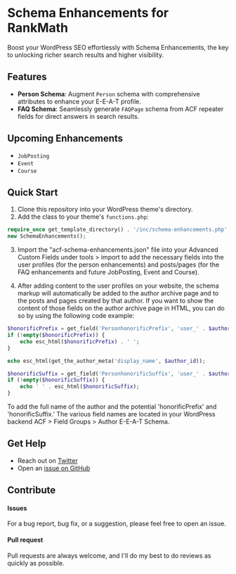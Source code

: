 # Schema Enhancements for RankMath

Boost your WordPress SEO effortlessly with Schema Enhancements, the key to unlocking richer search results and higher visibility.

## Features

- **Person Schema**: Augment `Person` schema with comprehensive attributes to enhance your E-E-A-T profile.
- **FAQ Schema**: Seamlessly generate `FAQPage` schema from ACF repeater fields for direct answers in search results.

## Upcoming Enhancements

- `JobPosting`
- `Event`
- `Course`

## Quick Start

1. Clone this repository into your WordPress theme's directory.
2. Add the class to your theme's `functions.php`:

```php
require_once get_template_directory() . '/inc/schema-enhancements.php';
new SchemaEnhancements();
```

3. Import the "acf-schema-enhancements.json" file into your Advanced Custom Fields under tools > import to add the necessary fields into the user profiles (for the person enhancements) and posts/pages (for the FAQ enhancements and future JobPosting, Event and Course).

4. After adding content to the user profiles on your website, the schema markup will automatically be added to the author archive page and to the posts and pages created by that author. If you want to show the content of those fields on the author archive page in HTML, you can do so by using the following code example:

```php
$honorificPrefix = get_field('PersonhonorificPrefix', 'user_' . $author_id);
if (!empty($honorificPrefix)) {
	echo esc_html($honorificPrefix) . ' ';
}

echo esc_html(get_the_author_meta('display_name', $author_id));

$honorificSuffix = get_field('PersonhonorificSuffix', 'user_' . $author_id);
if (!empty($honorificSuffix)) {
	echo ' ' . esc_html($honorificSuffix);
}
```

To add the full name of the author and the potential 'honorificPrefix' and 'honorificSuffix.' The various field names are located in your WordPress backend ACF > Field Groups > Author E-E-A-T Schema.

## Get Help

- Reach out on [Twitter](https://twitter.com/jcvangent)
- Open an [issue on GitHub](https://github.com/hansvangent/rank-math-schema-enhancements/issues/new)

## Contribute

#### Issues

For a bug report, bug fix, or a suggestion, please feel free to open an issue.

#### Pull request

Pull requests are always welcome, and I'll do my best to do reviews as quickly as possible.
